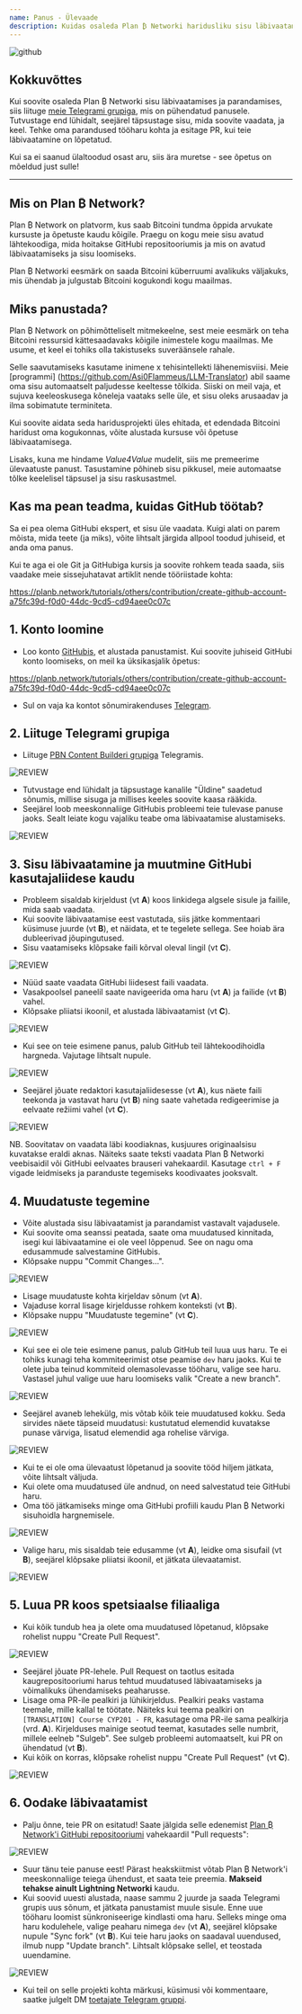 ```yaml
---
name: Panus - Ülevaade
description: Kuidas osaleda Plan ₿ Networki haridusliku sisu läbivaatamisel?
---
```

![github](assets/cover.webp)

## Kokkuvõttes

Kui soovite osaleda Plan ₿ Networki sisu läbivaatamises ja parandamises, siis liituge [meie Telegrami grupiga](https://t.me/PlanBNetwork_ContentBuilder), mis on pühendatud panusele. Tutvustage end lühidalt, seejärel täpsustage sisu, mida soovite vaadata, ja keel. Tehke oma parandused tööharu kohta ja esitage PR, kui teie läbivaatamine on lõpetatud.

Kui sa ei saanud ülaltoodud osast aru, siis ära muretse - see õpetus on mõeldud just sulle!

---
## Mis on Plan ₿ Network?

Plan ₿ Network on platvorm, kus saab Bitcoini tundma õppida arvukate kursuste ja õpetuste kaudu kõigile. Praegu on kogu meie sisu avatud lähtekoodiga, mida hoitakse GitHubi repositooriumis ja mis on avatud läbivaatamiseks ja sisu loomiseks.

Plan ₿ Networki eesmärk on saada Bitcoini küberruumi avalikuks väljakuks, mis ühendab ja julgustab Bitcoini kogukondi kogu maailmas.

## Miks panustada?

Plan ₿ Network on põhimõtteliselt mitmekeelne, sest meie eesmärk on teha Bitcoini ressursid kättesaadavaks kõigile inimestele kogu maailmas. Me usume, et keel ei tohiks olla takistuseks suveräänsele rahale.

Selle saavutamiseks kasutame inimene x tehisintellekti lähenemisviisi. Meie [programmi] (https://github.com/Asi0Flammeus/LLM-Translator) abil saame oma sisu automaatselt paljudesse keeltesse tõlkida. Siiski on meil vaja, et sujuva keeleoskusega kõneleja vaataks selle üle, et sisu oleks arusaadav ja ilma sobimatute terminiteta.

Kui soovite aidata seda haridusprojekti üles ehitada, et edendada Bitcoini haridust oma kogukonnas, võite alustada kursuse või õpetuse läbivaatamisega.

Lisaks, kuna me hindame *Value4Value* mudelit, siis me premeerime ülevaatuste panust. Tasustamine põhineb sisu pikkusel, meie automaatse tõlke keelelisel täpsusel ja sisu raskusastmel.

## Kas ma pean teadma, kuidas GitHub töötab?

Sa ei pea olema GitHubi ekspert, et sisu üle vaadata. Kuigi alati on parem mõista, mida teete (ja miks), võite lihtsalt järgida allpool toodud juhiseid, et anda oma panus.

Kui te aga ei ole Git ja GitHubiga kursis ja soovite rohkem teada saada, siis vaadake meie sissejuhatavat artiklit nende tööriistade kohta:

https://planb.network/tutorials/others/contribution/create-github-account-a75fc39d-f0d0-44dc-9cd5-cd94aee0c07c

## 1. Konto loomine


- Loo konto [GitHubis](https://github.com/), et alustada panustamist. Kui soovite juhiseid GitHubi konto loomiseks, on meil ka üksikasjalik õpetus:

https://planb.network/tutorials/others/contribution/create-github-account-a75fc39d-f0d0-44dc-9cd5-cd94aee0c07c

- Sul on vaja ka kontot sõnumirakenduses [Telegram](https://telegram.org/).

## 2. Liituge Telegrami grupiga


- Liituge [PBN Content Builderi grupiga](https://t.me/PlanBNetwork_ContentBuilder) Telegramis.

![REVIEW](assets/fr/01.webp)


- Tutvustage end lühidalt ja täpsustage kanalile "Üldine" saadetud sõnumis, millise sisuga ja millises keeles soovite kaasa rääkida.
- Seejärel loob meeskonnaliige GitHubis probleemi teie tulevase panuse jaoks. Sealt leiate kogu vajaliku teabe oma läbivaatamise alustamiseks.

![REVIEW](assets/fr/02.webp)

## 3. Sisu läbivaatamine ja muutmine GitHubi kasutajaliidese kaudu


- Probleem sisaldab kirjeldust (vt **A**) koos linkidega algsele sisule ja failile, mida saab vaadata.
- Kui soovite läbivaatamise eest vastutada, siis jätke kommentaari küsimuse juurde (vt **B**), et näidata, et te tegelete sellega. See hoiab ära dubleerivad jõupingutused.
- Sisu vaatamiseks klõpsake faili kõrval oleval lingil (vt **C**).

![REVIEW](assets/fr/03.webp)


- Nüüd saate vaadata GitHubi liidesest faili vaadata.
- Vasakpoolsel paneelil saate navigeerida oma haru (vt **A**) ja failide (vt **B**) vahel.
- Klõpsake pliiatsi ikoonil, et alustada läbivaatamist (vt **C**).

![REVIEW](assets/fr/04.webp)


- Kui see on teie esimene panus, palub GitHub teil lähtekoodihoidla hargneda. Vajutage lihtsalt nupule.

![REVIEW](assets/fr/05.webp)


- Seejärel jõuate redaktori kasutajaliidesesse (vt **A**), kus näete faili teekonda ja vastavat haru (vt **B**) ning saate vahetada redigeerimise ja eelvaate režiimi vahel (vt **C**).

![REVIEW](assets/fr/06.webp)

NB. Soovitatav on vaadata läbi koodiaknas, kusjuures originaalsisu kuvatakse eraldi aknas. Näiteks saate teksti vaadata Plan ₿ Networki veebisaidil või GitHubi eelvaates brauseri vahekaardil. Kasutage `ctrl + F` vigade leidmiseks ja paranduste tegemiseks koodivaates jooksvalt.

## 4. Muudatuste tegemine


- Võite alustada sisu läbivaatamist ja parandamist vastavalt vajadusele.
- Kui soovite oma seanssi peatada, saate oma muudatused kinnitada, isegi kui läbivaatamine ei ole veel lõppenud. See on nagu oma edusammude salvestamine GitHubis.
- Klõpsake nuppu "Commit Changes...".

![REVIEW](assets/fr/07.webp)


- Lisage muudatuste kohta kirjeldav sõnum (vt **A**).
- Vajaduse korral lisage kirjeldusse rohkem konteksti (vt **B**).
- Klõpsake nuppu "Muudatuste tegemine" (vt **C**).

![REVIEW](assets/fr/08.webp)


- Kui see ei ole teie esimene panus, palub GitHub teil luua uus haru. Te ei tohiks kunagi teha kommiteerimist otse peamise `dev` haru jaoks. Kui te olete juba teinud kommiteid olemasolevasse tööharu, valige see haru. Vastasel juhul valige uue haru loomiseks valik "Create a new branch".

![REVIEW](assets/fr/13.webp)


- Seejärel avaneb lehekülg, mis võtab kõik teie muudatused kokku. Seda sirvides näete täpseid muudatusi: kustutatud elemendid kuvatakse punase värviga, lisatud elemendid aga rohelise värviga.

![REVIEW](assets/fr/09.webp)


- Kui te ei ole oma ülevaatust lõpetanud ja soovite tööd hiljem jätkata, võite lihtsalt väljuda.
- Kui olete oma muudatused üle andnud, on need salvestatud teie GitHubi haru.
- Oma töö jätkamiseks minge oma GitHubi profiili kaudu Plan ₿ Networki sisuhoidla hargnemisele.

![REVIEW](assets/fr/14.webp)


- Valige haru, mis sisaldab teie edusamme (vt **A**), leidke oma sisufail (vt **B**), seejärel klõpsake pliiatsi ikoonil, et jätkata ülevaatamist.

![REVIEW](assets/fr/15.webp)

## 5. Luua PR koos spetsiaalse filiaaliga


- Kui kõik tundub hea ja olete oma muudatused lõpetanud, klõpsake rohelist nuppu "Create Pull Request".

![REVIEW](assets/fr/10.webp)


- Seejärel jõuate PR-lehele. Pull Request on taotlus esitada kaugrepositooriumi harus tehtud muudatused läbivaatamiseks ja võimalikuks ühendamiseks peaharusse.
- Lisage oma PR-ile pealkiri ja lühikirjeldus. Pealkiri peaks vastama teemale, mille kallal te töötate. Näiteks kui teema pealkiri on `[TRANSLATION] Course CYP201 - FR`, kasutage oma PR-ile sama pealkirja (vrd. **A**). Kirjelduses mainige seotud teemat, kasutades selle numbrit, millele eelneb "Sulgeb". See sulgeb probleemi automaatselt, kui PR on ühendatud (vt **B**).
- Kui kõik on korras, klõpsake rohelist nuppu "Create Pull Request" (vt **C**).

![REVIEW](assets/fr/11.webp)

## 6. Oodake läbivaatamist


- Palju õnne, teie PR on esitatud! Saate jälgida selle edenemist [Plan ₿ Network'i GitHubi repositooriumi](https://github.com/PlanB-Network/bitcoin-educational-content/pulls) vahekaardil "Pull requests":

![REVIEW](assets/fr/12.webp)


- Suur tänu teie panuse eest! Pärast heakskiitmist võtab Plan ₿ Network'i meeskonnaliige teiega ühendust, et saata teie preemia. **Makseid tehakse ainult Lightning Networki** kaudu.
- Kui soovid uuesti alustada, naase sammu 2 juurde ja saada Telegrami grupis uus sõnum, et jätkata panustamist muule sisule. Enne uue tööharu loomist sünkroniseerige kindlasti oma haru. Selleks minge oma haru kodulehele, valige peaharu nimega `dev` (vt **A**), seejärel klõpsake nupule "Sync fork" (vt **B**). Kui teie haru jaoks on saadaval uuendused, ilmub nupp "Update branch". Lihtsalt klõpsake sellel, et teostada uuendamine.

![REVIEW](assets/fr/16.webp)


- Kui teil on selle projekti kohta märkusi, küsimusi või kommentaare, saatke julgelt DM [toetajate Telegram gruppi](https://t.me/PlanBNetwork_ContentBuilder).
